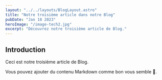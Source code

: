 ```yaml
---
layout: "../../layouts/BlogLayout.astro"
title: "Notre troisième article dans notre Blog"
pubDate: "Jan 18 2023"
heroImage: "/image-tech2.jpg"
excerpt: "Découvrez notre troisième article de Blog."
---
```


## Introduction

Ceci est notre troisième article de Blog.

Vous pouvez ajouter du contenu Markdown comme bon vous semble 🙂.
